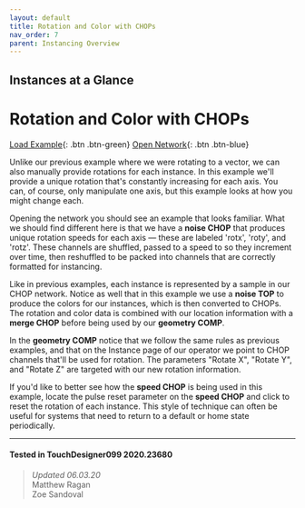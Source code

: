 ```yaml
---
layout: default
title: Rotation and Color with CHOPs
nav_order: 7
parent: Instancing Overview
---
```


## Instances at a Glance
# Rotation and Color with CHOPs

[Load Example](?remoteTox=https://github.com/mir-lab/touchdesigner-instancing-examples-code/raw/main/tox/001-overview/container_simple_rot_color_chops.tox){: .btn .btn-green} [Open Network](?openNetwork=True){: .btn .btn-blue}

Unlike our previous example where we were rotating to a vector, we can also manually provide rotations for each instance. In this example we'll provide a unique rotation that's constantly increasing for each axis. You can, of course, only manipulate one axis, but this example looks at how you might change each. 

Opening the network you should see an example that looks familiar. What we should find different here is that we have a **noise CHOP** that produces unique rotation speeds for each axis — these are labeled 'rotx', 'roty', and 'rotz'. These channels are shuffled, passed to a speed to so they increment over time, then reshuffled to be packed into channels that are correctly formatted for instancing. 

Like in previous examples, each instance is represented by a sample in our CHOP network. Notice as well that in this example we use a **noise TOP** to produce the colors for our instances, which is then converted to CHOPs. The rotation and color data is combined with our location information with a **merge CHOP** before being used by our **geometry COMP**.

In the **geometry COMP** notice that we follow the same rules as previous examples, and that on the Instance page of our operator we point to CHOP channels that'll be used for rotation. The parameters "Rotate X", "Rotate Y", and "Rotate Z" are targeted with our new rotation information.

If you'd like to better see how the **speed CHOP** is being used in this example, locate the pulse reset parameter on the **speed CHOP** and click to reset the rotation of each instance. This style of technique can often be useful for systems that need to return to a default or home state periodically.  

---

#### Tested in TouchDesigner099 2020.23680 
>*Updated 06.03.20*  
Matthew Ragan  
Zoe Sandoval  